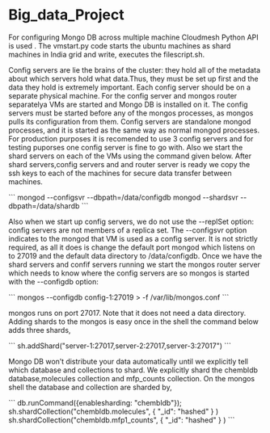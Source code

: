 Big_data_Project
================
For configuring Mongo DB across multiple machine Cloudmesh Python API is used . The vmstart.py code starts the ubuntu machines as shard machines in India grid and write, executes the filescript.sh.

Config servers are lie the brains of the cluster: they hold all of the metadata about which servers hold what data.Thus, they must be set up first and the data they hold is extremely important. Each config server should be on a separate physical machine. For the config server and mongos router separatelya VMs are started and Mongo DB is installed on it. The config servers must be started before any of the mongos processes, as mongos pulls its configuration from them. Config servers are standalone mongod processes, and it is started as the same way as normal mongod processes. For production purposes it is recomended to use 3 config servers and for testing puporses one config server is fine to go with. Also we start the shard servers on each of the VMs using the command given below. After shard servers,config servers and and router server is ready we copy the ssh keys to each of the machines for secure data transfer between machines.

<p>
```
mongod --configsvr --dbpath=/data/configdb
mongod --shardsvr --dbpath=/data/shardb
```
</p>

Also when we start up config servers, we do not use the --replSet option: config servers are not members of a replica set. The --configsvr option indicates to the mongod that VM is used as a config server. It is not strictly required, as all it does is change the default port mongod  which listens on to 27019 and the default data directory to /data/configdb. Once we have the shard servers and confif servers running we start the mongos router server which needs to know where the config servers are so mongos is started with the --configdb option:
<p>
```
mongos --configdb config-1:27019 > -f /var/lib/mongos.conf
```
</p>

mongos runs on port 27017. Note that it does not need a data directory. Adding shards to the mongos is easy once in the shell the command below adds three shards,
<p>
```
sh.addShard("server-1:27017,server-2:27017,server-3:27017")
```
</p>

Mongo DB won’t distribute your data automatically until we explicitly tell which database and collections to shard. We explicitly shard the chembldb database,molecules collection and mfp\_counts collection. On the mongos shell the database and collection are sharded by,
<p>
```
db.runCommand({enablesharding: "chembldb"});
sh.shardCollection("chembldb.molecules", { "_id": "hashed" } )
sh.shardCollection("chembldb.mfp1_counts", { "_id": "hashed" } )  
```
</p>

